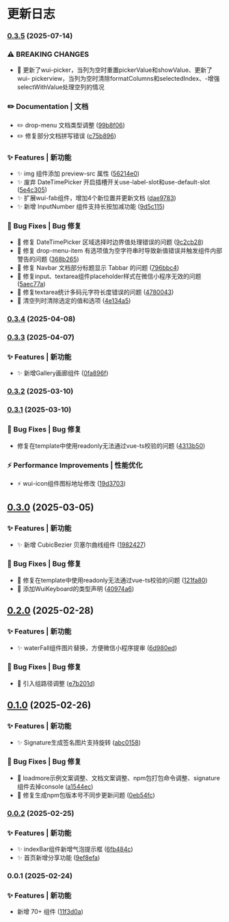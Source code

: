 # 更新日志 


### [0.3.5](https://github.com/zhangyao1990/elegant-wui-uni/compare/v0.3.4...v0.3.5) (2025-07-14)


### ⚠ BREAKING CHANGES

* 🧨 更新了wui-picker，当列为空时重置pickerValue和showValue、更新了wui-
pickerview，当列为空时清除formatColumns和selectedIndex、-增强selectWithValue处理空列的情况

### ✏️ Documentation | 文档

* ✏️  drop-menu 文档类型调整 ([99b8f06](https://github.com/zhangyao1990/elegant-wui-uni/commit/99b8f06a138aa3db01c2e994f18c0ad2661b5eca))
* ✏️  修复部分文档拼写错误 ([c75b896](https://github.com/zhangyao1990/elegant-wui-uni/commit/c75b89602fdb68e37e20c73b7690180b45be276f))


### ✨ Features | 新功能

* ✨ img 组件添加 preview-src 属性 ([56214e0](https://github.com/zhangyao1990/elegant-wui-uni/commit/56214e0c5cc29aa889893e6058b5e0c655374d7f))
* ✨ 废弃 DateTimePicker 开启插槽开关use-label-slot和use-default-slot ([5e4c305](https://github.com/zhangyao1990/elegant-wui-uni/commit/5e4c3053acdd5f14ed61e71438813dee7aea2ded))
* ✨ 扩展wui-fab组件，增加4个新位置并更新文档 ([dae9783](https://github.com/zhangyao1990/elegant-wui-uni/commit/dae978363c7a628818a05143b210938dd3826077))
* ✨ 新增 InputNumber 组件支持长按加减功能 ([9d5c115](https://github.com/zhangyao1990/elegant-wui-uni/commit/9d5c115e914f5a4f7565533b17f229695ae8b558))


### 🐛 Bug Fixes | Bug 修复

* 🐛 修复 DateTimePicker 区域选择时边界值处理错误的问题 ([9c2cb28](https://github.com/zhangyao1990/elegant-wui-uni/commit/9c2cb28fb229f70e0f56d6bd7268652d7b43eb23))
* 🐛 修复 drop-menu-item 有选项值为空字符串时导致新值错误并触发组件内部警告的问题 ([368b265](https://github.com/zhangyao1990/elegant-wui-uni/commit/368b265b2500720093f5a2199e4b203c64b1d2fe))
* 🐛 修复 Navbar 文档部分标题显示 Tabbar 的问题 ([796bbc4](https://github.com/zhangyao1990/elegant-wui-uni/commit/796bbc49a39ac4b7fb7500545ac887efa4a34f05))
* 🐛 修复input、textarea组件placeholder样式在微信小程序无效的问题 ([5aec77a](https://github.com/zhangyao1990/elegant-wui-uni/commit/5aec77a8f66d2941b3819e5685bfe4563f620b04))
* 🐛 修复textarea统计多码元字符长度错误的问题 ([4780043](https://github.com/zhangyao1990/elegant-wui-uni/commit/478004365c153e9198dfed579d93fcb7ea58b023))
* 🐛 清空列时清除选定的值和选项 ([4e134a5](https://github.com/zhangyao1990/elegant-wui-uni/commit/4e134a5f26a93fe18e2e7e2cf069d8dfef512acd))

### [0.3.4](https://github.com/zhangyao1990/elegant-wui-uni/compare/v0.3.3...v0.3.4) (2025-04-08)

### [0.3.3](https://github.com/zhangyao1990/elegant-wui-uni/compare/v0.3.2...v0.3.3) (2025-04-07)


### ✨ Features | 新功能

* ✨ 新增Gallery画廊组件 ([0fa896f](https://github.com/zhangyao1990/elegant-wui-uni/commit/0fa896f7266644573ecff341ec5bb6ac0663389d))

### [0.3.2](https://github.com/zhangyao1990/elegant-wui-uni/compare/v0.3.1...v0.3.2) (2025-03-10)

### [0.3.1](https://github.com/zhangyao1990/elegant-wui-uni/compare/v0.3.0...v0.3.1) (2025-03-10)


### 🐛 Bug Fixes | Bug 修复

* 修复在template中使用readonly无法通过vue-ts校验的问题 ([4313b50](https://github.com/zhangyao1990/elegant-wui-uni/commit/4313b50910103b9659754dd9d035e8378304e670))


### ⚡ Performance Improvements | 性能优化

* ⚡ wui-icon组件图标地址修改 ([19d3703](https://github.com/zhangyao1990/elegant-wui-uni/commit/19d37031fb00bd46815f3fb91ef149e4b45fea4b))

## [0.3.0](https://github.com/zhangyao1990/elegant-wui-uni/compare/v0.2.0...v0.3.0) (2025-03-05)


### ✨ Features | 新功能

* ✨ 新增 CubicBezier 贝塞尔曲线组件 ([1982427](https://github.com/zhangyao1990/elegant-wui-uni/commit/1982427842280fce037a169e80eecdce8efa7d59))


### 🐛 Bug Fixes | Bug 修复

* 🐛 修复在template中使用readonly无法通过vue-ts校验的问题 ([121fa80](https://github.com/zhangyao1990/elegant-wui-uni/commit/121fa801bbc859db358136a465c87db42439353f))
* 🐛 添加WuiKeyboard的类型声明 ([40974a6](https://github.com/zhangyao1990/elegant-wui-uni/commit/40974a65195f128b6b236c349c48fad311bcad3f))

## [0.2.0](https://github.com/zhangyao1990/elegant-wui-uni/compare/v0.1.0...v0.2.0) (2025-02-28)


### ✨ Features | 新功能

* ✨ waterFall组件图片替换，方便微信小程序提审 ([6d980ed](https://github.com/zhangyao1990/elegant-wui-uni/commit/6d980ed721bc0ce42da1bd8eb567d07b0554bc3b))


### 🐛 Bug Fixes | Bug 修复

* 🐛 引入组路径调整 ([e7b201d](https://github.com/zhangyao1990/elegant-wui-uni/commit/e7b201d3ac94646a2742d019dd8a3926d71e7059))

## [0.1.0](https://github.com/zhangyao1990/elegant-wui-uni/compare/v0.0.2...v0.1.0) (2025-02-26)


### ✨ Features | 新功能

* ✨ Signature生成签名图片支持旋转 ([abc0158](https://github.com/zhangyao1990/elegant-wui-uni/commit/abc0158119bfa3997870758bb5d69d87e9396787))


### 🐛 Bug Fixes | Bug 修复

* 🐛 loadmore示例文案调整、文档文案调整、npm包打包命令调整、signature组件去掉console ([a1544ec](https://github.com/zhangyao1990/elegant-wui-uni/commit/a1544eccdb5d096af892469021b245905c5516e0))
* 🐛 修复生成npm包版本号不同步更新问题 ([0eb54fc](https://github.com/zhangyao1990/elegant-wui-uni/commit/0eb54fc26012754574bf988c76d40bf5f69fea64))

### [0.0.2](https://github.com/zhangyao1990/elegant-wui-uni/compare/v0.0.1...v0.0.2) (2025-02-25)


### ✨ Features | 新功能

* ✨ indexBar组件新增气泡提示框 ([6fb484c](https://github.com/zhangyao1990/elegant-wui-uni/commit/6fb484cd8901b70196751f7c1ea9821b88bbe32e))
* ✨ 首页新增分享功能 ([9ef8efa](https://github.com/zhangyao1990/elegant-wui-uni/commit/9ef8efac44cb4050d7e2136086ef6e8f0a19246d))

### 0.0.1 (2025-02-24)


### ✨ Features | 新功能

* 新增 70+ 组件 ([11f3d0a](https://github.com/zhangyao1990/elegant-wui-uni/commit/11f3d0acd34da4e4ba0a513ec2be1f88cbfd8458))
